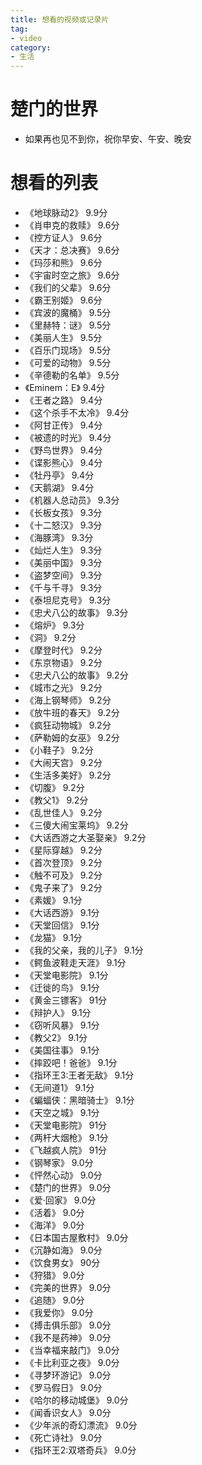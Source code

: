 ```yaml
---
title: 想看的视频或记录片
tag:
- video
category:
- 生活
---
```

# 楚门的世界
- 如果再也见不到你，祝你早安、午安、晚安
# 想看的列表
- 《地球脉动2》 9.9分
- 《肖申克的救赎》 9.6分
- 《控方证人》 9.6分
- 《天才：总决赛》 9.6分
- 《玛莎和熊》 9.6分
- 《宇宙时空之旅》 9.6分
- 《我们的父辈》 9.6分
- 《霸王别姬》 9.6分
- 《宾波的魔桶》 9.5分
- 《里赫特：谜》 9.5分
- 《美丽人生》 9.5分
- 《百乐门现场》 9.5分
- 《可爱的动物》 9.5分
- 《辛德勒的名单》 9.5分
- 《Eminem：E》 9.4分
- 《王者之路》 9.4分
- 《这个杀手不太冷》 9.4分
- 《阿甘正传》 9.4分
- 《被遗的时光》 9.4分
- 《野鸟世界》 9.4分
- 《谍影熊心》 9.4分
- 《牡丹亭》 9.4分
- 《天鹅湖》 9.4分
- 《机器人总动员》 9.3分
- 《长板女孩》 9.3分
- 《十二怒汉》 9.3分
- 《海豚湾》 9.3分
- 《灿烂人生》 9.3分
- 《美丽中国》 9.3分
- 《盗梦空间》 9.3分
- 《千与千寻》 9.3分
- 《泰坦尼克号》 9.3分
- 《忠犬八公的故事》 9.3分
- 《熔炉》 9.3分
- 《洞》 9.2分
- 《摩登时代》 9.2分
- 《东京物语》 9.2分
- 《忠犬八公的故事》 9.2分
- 《城市之光》 9.2分
- 《海上钢琴师》 9.2分
- 《放牛班的春天》 9.2分
- 《疯狂动物城》 9.2分
- 《萨勒姆的女巫》 9.2分
- 《小鞋子》 9.2分
- 《大闹天宫》 9.2分
- 《生活多美好》 9.2分
- 《切腹》 9.2分
- 《教父1》 9.2分
- 《乱世佳人》 9.2分
- 《三傻大闹宝莱坞》 9.2分
- 《大话西游之大圣娶亲》 9.2分
- 《星际穿越》 9.2分
- 《首次登顶》 9.2分
- 《触不可及》 9.2分
- 《鬼子来了》 9.2分
- 《素媛》 9.1分
- 《大话西游》 9.1分
- 《天堂回信》 9.1分
- 《龙猫》 9.1分
- 《我的父亲，我的儿子》 9.1分
- 《鳄鱼波鞋走天涯》 9.1分
- 《天堂电影院》 9.1分
- 《迁徙的鸟》 9.1分
- 《黄金三镖客》 91分
- 《辩护人》 9.1分
- 《窃听风暴》 9.1分
- 《教父2》 9.1分
- 《美国往事》 9.1分
- 《摔跤吧！爸爸》 9.1分
- 《指环王3:王者无敌》 9.1分
- 《无间道1》 9.1分
- 《蝙蝠侠：黑暗骑士》 9.1分
- 《天空之城》 9.1分
- 《天堂电影院》 91分
- 《两杆大烟枪》 9.1分
- 《飞越疯人院》 91分
- 《钢琴家》 9.0分
- 《怦然心动》 9.0分
- 《楚门的世界》 9.0分
- 《爱·回家》 9.0分
- 《活着》 9.0分
- 《海洋》 9.0分
- 《日本国古屋敷村》 9.0分
- 《沉静如海》 9.0分
- 《饮食男女》 90分
- 《狩猎》 9.0分
- 《完美的世界》 9.0分
- 《追随》 9.0分
- 《我爱你》 9.0分
- 《搏击俱乐部》 9.0分
- 《我不是药神》 9.0分
- 《当幸福来敲门》 9.0分
- 《卡比利亚之夜》 9.0分
- 《寻梦环游记》 9.0分
- 《罗马假日》 9.0分
- 《哈尔的移动城堡》 9.0分
- 《闻香识女人》 9.0分
- 《少年派的奇幻漂流》 9.0分
- 《死亡诗社》 9.0分
- 《指环王2:双塔奇兵》 9.0分 
